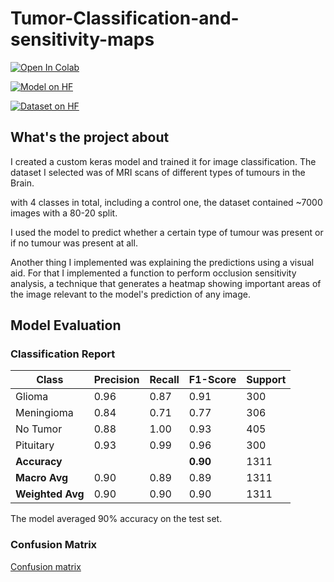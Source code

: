 # Tumor-Classification-and-sensitivity-maps
[![Open In Colab](https://colab.research.google.com/assets/colab-badge.svg)](https://colab.research.google.com/drive/1SfK9d2In3JHDvyXH4jpwznVGEG_wXRuQ?usp=sharing)

[![Model on HF](https://huggingface.co/datasets/huggingface/badges/resolve/main/model-on-hf-md.svg)](https://huggingface.co/Kaynaaf/BrainMRI-Classifier)

[![Dataset on HF](https://huggingface.co/datasets/huggingface/badges/resolve/main/dataset-on-hf-md.svg)](https://huggingface.co/datasets/Kaynaaf/Brain-Tumour-MRI)




## What's the project about

I created a custom keras model and trained it for image classification. The dataset I selected was of MRI scans of different types of tumours in the Brain.

with 4 classes in total, including a control one, the dataset contained ~7000 images with a 80-20 split.

I used the model to predict whether a certain type of tumour was present or if no tumour was present at all.

Another thing I implemented was explaining the predictions using a visual aid.
For that I implemented a function to perform occlusion sensitivity analysis, a technique that generates a heatmap showing important areas of the image relevant to the model's prediction of any image.


## Model Evaluation

### Classification Report

| Class       | Precision | Recall | F1-Score | Support |
|-------------|-----------|--------|----------|---------|
| Glioma      | 0.96      | 0.87   | 0.91     | 300     |
| Meningioma  | 0.84      | 0.71   | 0.77     | 306     |
| No Tumor    | 0.88      | 1.00   | 0.93     | 405     |
| Pituitary   | 0.93      | 0.99   | 0.96     | 300     |
| **Accuracy**|           |        | **0.90** | 1311    |
| **Macro Avg** | 0.90    | 0.89   | 0.89     | 1311    |
| **Weighted Avg** | 0.90 | 0.90   | 0.90     | 1311    |

The model averaged 90% accuracy on the test set.

### Confusion Matrix
[Confusion matrix](results/cm.png)
